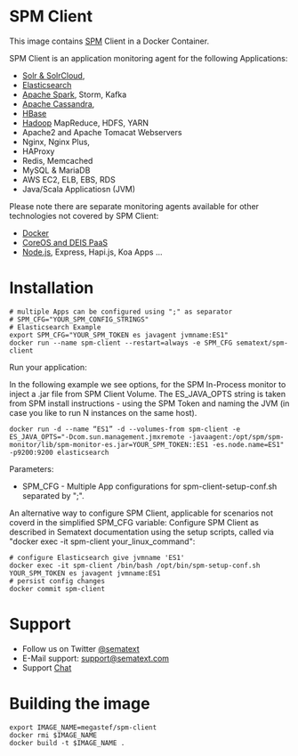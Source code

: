 # SPM Client 

This image contains [SPM](https://www.sematext.com/spm) Client in a Docker Container. 

SPM Client is an application monitoring agent for the following Applications: 
- [Solr & SolrCloud](http://sematext.com/spm/integrations/solr-monitoring.html), 
- [Elasticsearch](http://sematext.com/spm/integrations/elasticsearch-monitoring.html)
- [Apache Spark](http://sematext.com/spm/integrations/spark-monitoring.html), Storm, Kafka
- [Apache Cassandra](http://sematext.com/spm/integrations/cassandra-monitoring.html), 
- [HBase](http://sematext.com/spm/integrations/hbase-monitoring.html)
- [Hadoop](http://sematext.com/spm/integrations/hadoop-monitoring.html) MapReduce, HDFS, YARN
- Apache2 and Apache Tomacat Webservers 
- Nginx, Nginx Plus, 
- HAProxy
- Redis, Memcached
- MySQL & MariaDB
- AWS EC2, ELB, EBS, RDS
- Java/Scala Applicatiosn (JVM)

Please note there are separate monitoring agents available for other technologies not covered by SPM Client: 
- [Docker](http://sematext.com/spm/integrations/docker-monitoring.html) 
- [CoreOS and DEIS PaaS](http://sematext.com/spm/integrations/coreos-monitoring.html) 
- [Node.js](http://sematext.com/spm/integrations/nodejs-monitoring.html), Express, Hapi.js, Koa Apps ...


# Installation 

```
# multiple Apps can be configured using ";" as separator
# SPM_CFG="YOUR_SPM_CONFIG_STRINGS"
# Elasticsearch Example
export SPM_CFG="YOUR_SPM_TOKEN es javagent jvmname:ES1"
docker run --name spm-client --restart=always -e SPM_CFG sematext/spm-client
```

Run your application:

In the following example we see options, for the SPM In-Process monitor to inject a .jar file from SPM Client Volume.
The ES_JAVA_OPTS string is taken from SPM install instructions - using the SPM Token and naming the JVM (in case you like to run N instances on the same host). 

```
docker run -d --name “ES1” -d --volumes-from spm-client -e ES_JAVA_OPTS="-Dcom.sun.management.jmxremote -javaagent:/opt/spm/spm-monitor/lib/spm-monitor-es.jar=YOUR_SPM_TOKEN::ES1 -es.node.name=ES1" -p9200:9200 elasticsearch 
```

Parameters:
- SPM_CFG - Multiple App configurations for spm-client-setup-conf.sh separated by ";". 

An alternative way to configure SPM Client, applicable for scenarios not coverd in the simplified SPM_CFG variable: 
Configure SPM Client as described in Sematext documentation using the setup scripts, called via "docker exec -it spm-client your_linux_command":
```
# configure Elasticsearch give jvmname 'ES1'
docker exec -it spm-client /bin/bash /opt/bin/spm-setup-conf.sh YOUR_SPM_TOKEN es javagent jvmname:ES1
# persist config changes
docker commit spm-client
```

# Support
- Follow us on Twitter [@sematext](http://twitter.com/sematext)
- E-Mail support: support@sematext.com
- Support [Chat](https://apps.sematext.com/users-web/login.do) 


# Building the image

```
export IMAGE_NAME=megastef/spm-client
docker rmi $IMAGE_NAME
docker build -t $IMAGE_NAME .
```
